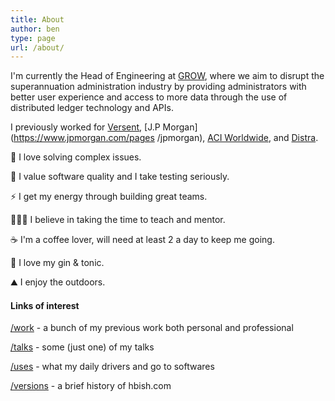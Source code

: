 ```yaml
---
title: About
author: ben
type: page
url: /about/
---
```


I'm currently the Head of Engineering at [GROW](https://www.growsuper.com/), where we aim to disrupt the superannuation administration industry by providing administrators with better user experience and access to more data through the use of distributed ledger technology and APIs.

I previously worked for [Versent](https://versent.com.au), [J.P Morgan](https://www.jpmorgan.com/pages
/jpmorgan), [ACI Worldwide](https://www.aciworldwide.com/), and [Distra](https://www.crunchbase.com/company/distra).

🧐 I love solving complex issues.

🧪 I value software quality and I take testing seriously.

⚡️ I get my energy through building great teams.

👨🏻‍🏫 I believe in taking the time to teach and mentor.

☕️ I'm a coffee lover, will need at least 2 a day to keep me going.

🥃 I love my gin & tonic.

⛰ I enjoy the outdoors.

#### Links of interest

[/work](/work) - a bunch of my previous work both personal and professional

[/talks](/talks) - some (just one) of my talks

[/uses](/uses) - what my daily drivers and go to softwares

[/versions](/versions) - a brief history of hbish.com
